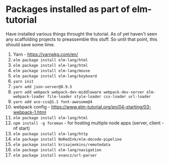#  Packages installed as part of elm-tutorial

Have installed various things throught the tutorial. As of yet haven't seen any scaffolding projects to preassemble this stuff. So until that point, this should save some time.

1. Yarn - https://yarnpkg.com/en/
2. `elm package install elm-lang/html`
3. `elm package install elm-lang/html`
4. `elm package install elm-lang/mouse`
5. `elm package install elm-lang/keyboard`
6. `yarn init`
7. `yarn add json-server@0.9.5`
8. `yarn add webpack webpack-dev-middleware webpack-dev-server elm-webpack-loader file-loader style-loader css-loader url-loader`
9. `yarn add ace-css@1.1 font-awesome@4`
10. webpack config - https://www.elm-tutorial.org/en/04-starting/03-webpack-1.html
11. `elm package install elm-lang/html`
12. `npm install -g foreman` - for hosting multiple node apps (server, client - nf start)
13. `elm package install elm-lang/http`
14. `elm package install NoRedInk/elm-decode-pipeline`
15. `elm package install krisajenkins/remotedata`
16. `elm package install elm-lang/navigation`
17. `elm package install evancz/url-parser`
